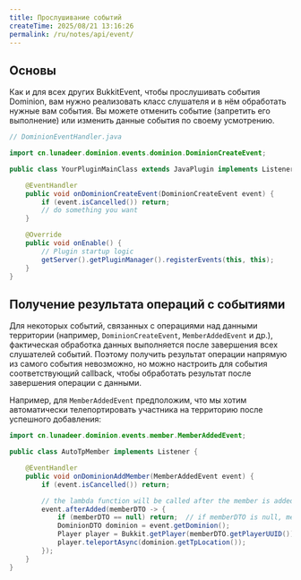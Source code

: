 ```yaml
---
title: Прослушивание событий
createTime: 2025/08/21 13:16:26
permalink: /ru/notes/api/event/
---
```


## Основы

Как и для всех других BukkitEvent, чтобы прослушивать события Dominion, вам нужно реализовать класс слушателя и в нём
обработать нужные вам события.
Вы можете отменить событие (запретить его выполнение) или изменить данные события по своему усмотрению.

```java
// DominionEventHandler.java

import cn.lunadeer.dominion.events.dominion.DominionCreateEvent;

public class YourPluginMainClass extends JavaPlugin implements Listener {

    @EventHandler
    public void onDominionCreateEvent(DominionCreateEvent event) {
        if (event.isCancelled()) return;
        // do something you want
    }

    @Override
    public void onEnable() {
        // Plugin startup logic
        getServer().getPluginManager().registerEvents(this, this);
    }
}
```

## Получение результата операций с событиями

Для некоторых событий, связанных с операциями над данными территории (например, `DominionCreateEvent`,
`MemberAddedEvent` и др.), фактическая обработка данных выполняется после завершения всех слушателей событий.
Поэтому получить результат операции напрямую из самого события невозможно, но можно настроить для события
соответствующий callback, чтобы обработать результат после завершения операции с данными.

Например, для `MemberAddedEvent` предположим, что мы хотим автоматически телепортировать участника на территорию после
успешного добавления:

```java {9-15}
import cn.lunadeer.dominion.events.member.MemberAddedEvent;

public class AutoTpMember implements Listener {

    @EventHandler
    public void onDominionAddMember(MemberAddedEvent event) {
        if (event.isCancelled()) return;

        // the lambda function will be called after the member is added
        event.afterAdded(memberDTO -> {
            if (memberDTO == null) return;  // if memberDTO is null, means the addition failed
            DominionDTO dominion = event.getDominion();
            Player player = Bukkit.getPlayer(memberDTO.getPlayerUUID());
            player.teleportAsync(dominion.getTpLocation());
        });
    }
}
```
